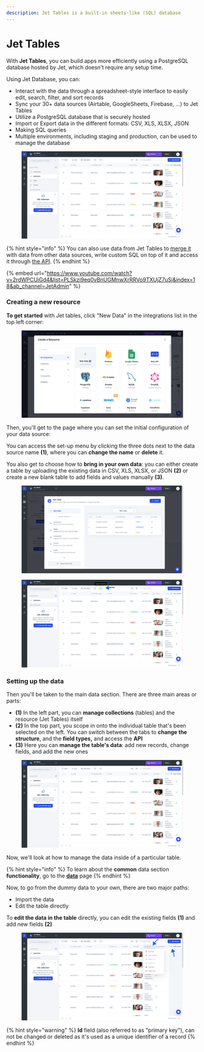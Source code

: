 ```yaml
---
description: Jet Tables is a built-in sheets-like (SQL) database
---
```


# Jet Tables

With **Jet Tables**, you can build apps more efficiently using a PostgreSQL database hosted by Jet, which doesn't require any setup time.

Using Jet Database, you can:

* Interact with the data through a spreadsheet-style interface to easily edit, search, filter, and sort records
* Sync your 30+ data sources (Airtable, GoogleSheets, Firebase, ...) to Jet Tables
* Utilize a PostgreSQL database that is securely hosted
* Import or Export data in the different formats: CSV, XLS, XLSX, JSON
* Making SQL queries
* Multiple environments, including staging and production, can be used to manage the database

<figure><img src="../../../.gitbook/assets/table view 2.png" alt=""><figcaption></figcaption></figure>

{% hint style="info" %}
You can also use data from Jet Tables to [merge it](../../data-blending.md) with data from other data sources, write custom SQL on top of it and access it through [the API](https://docs.jetadmin.io/user-guide/jet-admin-api#resources-api).
{% endhint %}

{% embed url="https://www.youtube.com/watch?v=2rdWPCUiGd4&list=PLSkzi9eq0vBnUGMnwXrRRVo9TXUjZ7uSj&index=18&ab_channel=JetAdmin" %}

### Creating a new resource

**To get started** with Jet tables, click "New Data" in the integrations list in the top left corner:

<figure><img src="../../../.gitbook/assets/add resource.png" alt=""><figcaption></figcaption></figure>

Then, you'll get to the page where you can set the initial configuration of your data source:

You can access the set-up menu by clicking the three dots next to the data source name **(1)**, where you can **change the name** or **delete** it.

You also get to choose how to **bring in your own data**: you can either create a table by uploading the existing data in CSV, XLS, XLSX, or JSON **(2)** or create a new blank table to add fields and values manually **(3)**.

<figure><img src="../../../.gitbook/assets/new table.png" alt=""><figcaption></figcaption></figure>

<figure><img src="../../../.gitbook/assets/import customers.png" alt=""><figcaption></figcaption></figure>

### Setting up the data

Then you'll be taken to the main data section. There are three main areas or parts:

* **(1)** In the left part, you can **manage collections** (tables) and the resource (Jet Tables) itself
* **(2)** In the top part, you scope in onto the individual table that's been selected on the left. You can switch between the tabs to **change the structure**, and the **field types,** and access the **API**
* **(3)** Here you can **manage the table's data**: add new records, change fields, and add the new ones

<figure><img src="../../../.gitbook/assets/table view.png" alt=""><figcaption></figcaption></figure>

Now, we'll look at how to manage the data inside of a particular table.

{% hint style="info" %}
To learn about the **common** data section **functionality**, go to the [**data**](broken-reference) page
{% endhint %}

Now, to go from the dummy data to your own, there are two major paths:

* Import the data
* Edit the table directly

To **edit the data in the table** directly, you can edit the existing fields **(1)** and add new fields **(2)**

<figure><img src="../../../.gitbook/assets/edit or add field.png" alt=""><figcaption></figcaption></figure>

{% hint style="warning" %}
**Id** field (also referred to as "primary key"), can not be changed or deleted as it's used as a unique identifier of a record
{% endhint %}
